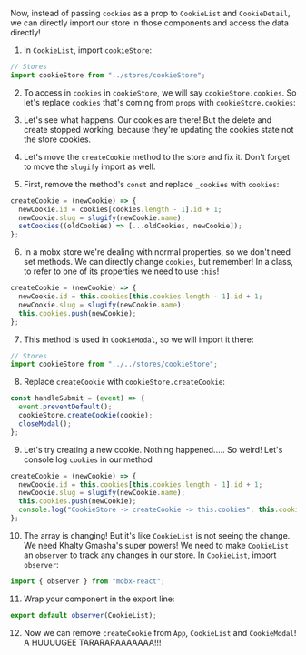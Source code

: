 Now, instead of passing `cookies` as a prop to `CookieList` and `CookieDetail`, we can directly import our store in those components and access the data directly!

1. In `CookieList`, import `cookieStore`:

```javascript
// Stores
import cookieStore from "../stores/cookieStore";
```

2. To access in `cookies` in `cookieStore`, we will say `cookieStore.cookies`. So let's replace `cookies` that's coming from `props` with `cookieStore.cookies`:

3. Let's see what happens. Our cookies are there! But the delete and create stopped working, because they're updating the cookies state not the store cookies.

4. Let's move the `createCookie` method to the store and fix it. Don't forget to move the `slugify` import as well.

5. First, remove the method's `const` and replace `_cookies` with `cookies`:

```javascript
createCookie = (newCookie) => {
  newCookie.id = cookies[cookies.length - 1].id + 1;
  newCookie.slug = slugify(newCookie.name);
  setCookies((oldCookies) => [...oldCookies, newCookie]);
};
```

6. In a mobx store we're dealing with normal properties, so we don't need set methods. We can directly change `cookies`, but remember! In a class, to refer to one of its properties we need to use `this`!

```javascript
createCookie = (newCookie) => {
  newCookie.id = this.cookies[this.cookies.length - 1].id + 1;
  newCookie.slug = slugify(newCookie.name);
  this.cookies.push(newCookie);
};
```

7. This method is used in `CookieModal`, so we will import it there:

```javascript
// Stores
import cookieStore from "../../stores/cookieStore";
```

8. Replace `createCookie` with `cookieStore.createCookie`:

```javascript
const handleSubmit = (event) => {
  event.preventDefault();
  cookieStore.createCookie(cookie);
  closeModal();
};
```

9. Let's try creating a new cookie. Nothing happened..... So weird! Let's console log `cookies` in our method

```javascript
createCookie = (newCookie) => {
  newCookie.id = this.cookies[this.cookies.length - 1].id + 1;
  newCookie.slug = slugify(newCookie.name);
  this.cookies.push(newCookie);
  console.log("CookieStore -> createCookie -> this.cookies", this.cookies);
};
```

10. The array is changing! But it's like `CookieList` is not seeing the change. We need Khalty Gmasha's super powers! We need to make `CookieList` an `observer` to track any changes in our store. In `CookieList`, import `observer`:

```javascript
import { observer } from "mobx-react";
```

11. Wrap your component in the export line:

```javascript
export default observer(CookieList);
```

12. Now we can remove `createCookie` from `App`, `CookieList` and `CookieModal`! A HUUUUGEE TARARARAAAAAAA!!!
